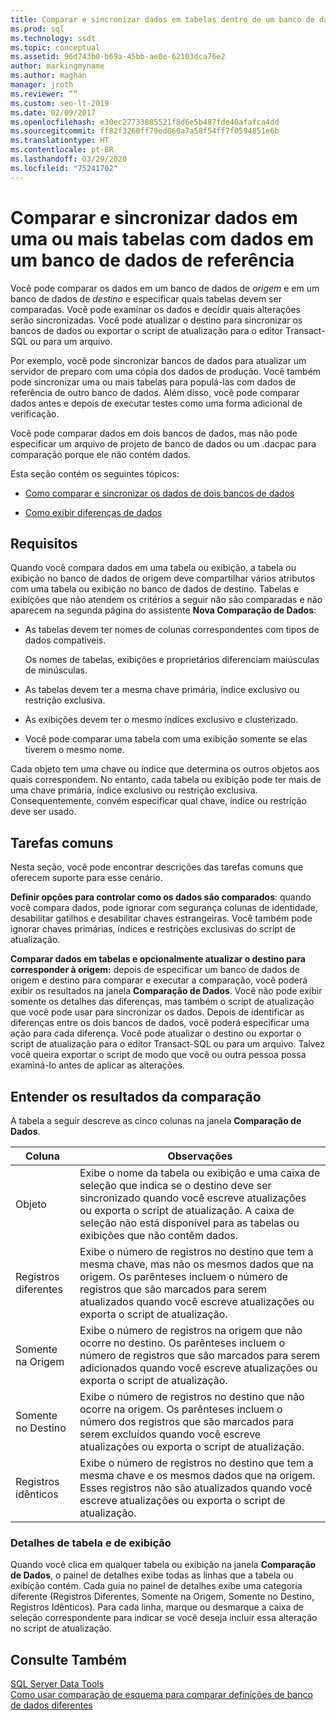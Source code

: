 ```yaml
---
title: Comparar e sincronizar dados em tabelas dentro de um banco de dados de referência
ms.prod: sql
ms.technology: ssdt
ms.topic: conceptual
ms.assetid: 96d743b0-b69a-45bb-ae0e-62103dca76e2
author: markingmyname
ms.author: maghan
manager: jroth
ms.reviewer: “”
ms.custom: seo-lt-2019
ms.date: 02/09/2017
ms.openlocfilehash: e30ec27733885521f8d6e5b487fde40afafca4dd
ms.sourcegitcommit: ff82f3260ff79ed860a7a58f54ff7f0594851e6b
ms.translationtype: HT
ms.contentlocale: pt-BR
ms.lasthandoff: 03/29/2020
ms.locfileid: "75241702"
---
```

# <a name="compare-and-synchronize-data-in-one-or-more-tables-with-data-in-a-reference-database"></a>Comparar e sincronizar dados em uma ou mais tabelas com dados em um banco de dados de referência

Você pode comparar os dados em um banco de dados de *origem* e em um banco de dados de *destino* e especificar quais tabelas devem ser comparadas. Você pode examinar os dados e decidir quais alterações serão sincronizadas. Você pode atualizar o destino para sincronizar os bancos de dados ou exportar o script de atualização para o editor Transact\-SQL ou para um arquivo.  
  
Por exemplo, você pode sincronizar bancos de dados para atualizar um servidor de preparo com uma cópia dos dados de produção. Você também pode sincronizar uma ou mais tabelas para populá-las com dados de referência de outro banco de dados. Além disso, você pode comparar dados antes e depois de executar testes como uma forma adicional de verificação.  
  
Você pode comparar dados em dois bancos de dados, mas não pode especificar um arquivo de projeto de banco de dados ou um .dacpac para comparação porque ele não contém dados.  
  
Esta seção contém os seguintes tópicos:  
  
-   [Como comparar e sincronizar os dados de dois bancos de dados](../ssdt/how-to-compare-and-synchronize-the-data-of-two-databases.md)  
  
-   [Como exibir diferenças de dados](../ssdt/how-to-view-data-differences.md)  
  
## <a name="requirements"></a>Requisitos  
Quando você compara dados em uma tabela ou exibição, a tabela ou exibição no banco de dados de origem deve compartilhar vários atributos com uma tabela ou exibição no banco de dados de destino. Tabelas e exibições que não atendem os critérios a seguir não são comparadas e não aparecem na segunda página do assistente **Nova Comparação de Dados**:  
  
-   As tabelas devem ter nomes de colunas correspondentes com tipos de dados compatíveis.  
  
    Os nomes de tabelas, exibições e proprietários diferenciam maiúsculas de minúsculas.  
  
-   As tabelas devem ter a mesma chave primária, índice exclusivo ou restrição exclusiva.  
  
-   As exibições devem ter o mesmo índices exclusivo e clusterizado.  
  
-   Você pode comparar uma tabela com uma exibição somente se elas tiverem o mesmo nome.  
  
Cada objeto tem uma chave ou índice que determina os outros objetos aos quais correspondem. No entanto, cada tabela ou exibição pode ter mais de uma chave primária, índice exclusivo ou restrição exclusiva. Consequentemente, convém especificar qual chave, índice ou restrição deve ser usado.  
  
## <a name="common-tasks"></a>Tarefas comuns  
Nesta seção, você pode encontrar descrições das tarefas comuns que oferecem suporte para esse cenário.  
  
**Definir opções para controlar como os dados são comparados**: quando você compara dados, pode ignorar com segurança colunas de identidade, desabilitar gatilhos e desabilitar chaves estrangeiras. Você também pode ignorar chaves primárias, índices e restrições exclusivas do script de atualização.  
  
**Comparar dados em tabelas e opcionalmente atualizar o destino para corresponder à origem:** depois de especificar um banco de dados de origem e destino para comparar e executar a comparação, você poderá exibir os resultados na janela **Comparação de Dados**. Você não pode exibir somente os detalhes das diferenças, mas também o script de atualização que você pode usar para sincronizar os dados. Depois de identificar as diferenças entre os dois bancos de dados, você poderá especificar uma ação para cada diferença. Você pode atualizar o destino ou exportar o script de atualização para o editor Transact\-SQL ou para um arquivo. Talvez você queira exportar o script de modo que você ou outra pessoa possa examiná-lo antes de aplicar as alterações.  
  
## <a name="understanding-comparison-results"></a><a name="UnderstandingDataCompareResults"></a>Entender os resultados da comparação  
A tabela a seguir descreve as cinco colunas na janela **Comparação de Dados**.  
  
|Coluna|Observações|  
|----------|---------|  
|Objeto|Exibe o nome da tabela ou exibição e uma caixa de seleção que indica se o destino deve ser sincronizado quando você escreve atualizações ou exporta o script de atualização. A caixa de seleção não está disponível para as tabelas ou exibições que não contêm dados.|  
|Registros diferentes|Exibe o número de registros no destino que tem a mesma chave, mas não os mesmos dados que na origem. Os parênteses incluem o número de registros que são marcados para serem atualizados quando você escreve atualizações ou exporta o script de atualização.|  
|Somente na Origem|Exibe o número de registros na origem que não ocorre no destino. Os parênteses incluem o número de registros que são marcados para serem adicionados quando você escreve atualizações ou exporta o script de atualização.|  
|Somente no Destino|Exibe o número de registros no destino que não ocorre na origem. Os parênteses incluem o número dos registros que são marcados para serem excluídos quando você escreve atualizações ou exporta o script de atualização.|  
|Registros idênticos|Exibe o número de registros no destino que tem a mesma chave e os mesmos dados que na origem. Esses registros não são atualizados quando você escreve atualizações ou exporta o script de atualização.|  
  
### <a name="table-and-view-details"></a>Detalhes de tabela e de exibição  
Quando você clica em qualquer tabela ou exibição na janela **Comparação de Dados**, o painel de detalhes exibe todas as linhas que a tabela ou exibição contém. Cada guia no painel de detalhes exibe uma categoria diferente (Registros Diferentes, Somente na Origem, Somente no Destino, Registros Idênticos). Para cada linha, marque ou desmarque a caixa de seleção correspondente para indicar se você deseja incluir essa alteração no script de atualização.  
  
## <a name="see-also"></a>Consulte Também  
[SQL Server Data Tools](../ssdt/sql-server-data-tools.md)  
[Como usar comparação de esquema para comparar definições de banco de dados diferentes](../ssdt/how-to-use-schema-compare-to-compare-different-database-definitions.md)  
  
